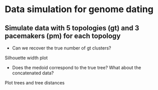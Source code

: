 # Data simulation for genome dating

## Simulate data with 5 topologies (gt) and 3 pacemakers (pm) for each topology

   - Can we recover the true number of gt clusters?

   Silhouette width plot



   - Does the medoid correspond to the true tree? What about the concatenated data?
   
   Plot trees and tree distances
